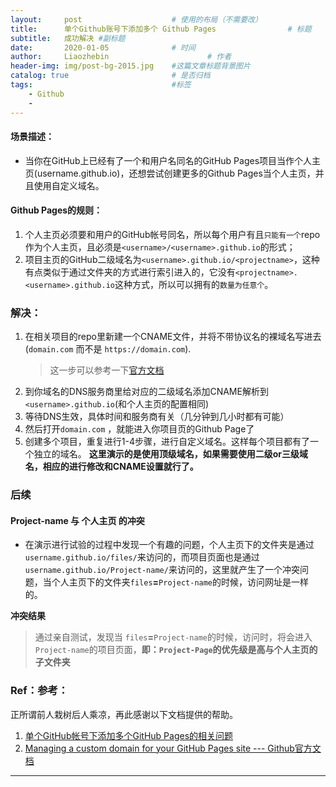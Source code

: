 ```yaml
---
layout:     post   				    # 使用的布局（不需要改）
title:      单个Github账号下添加多个 Github Pages				# 标题 
subtitle:   成功解决 #副标题
date:       2020-01-05 				# 时间
author:     Liaozhebin 						# 作者
header-img: img/post-bg-2015.jpg 	#这篇文章标题背景图片
catalog: true 						# 是否归档
tags:								#标签
    - Github
    -
---
```



#### 场景描述：   
- 当你在GitHub上已经有了一个和用户名同名的GitHub Pages项目当作个人主页(username.github.io)，还想尝试创建更多的Github Pages当个人主页，并且使用自定义域名。

#### Github Pages的规则：

1. 个人主页必须要和用户的GitHub帐号同名，所以每个用户有且`只能有一个`repo作为个人主页，且必须是`<username>/<username>.github.io`的形式；
2. 项目主页的GitHub二级域名为`<username>.github.io/<projectname>`，这种有点类似于通过文件夹的方式进行索引进入的，它没有`<projectname>.<username>.github.io`这种方式，所以可以拥有的`数量为任意个`。

### 解决：
1. 在相关项目的repo里新建一个CNAME文件，并将不带协议名的裸域名写进去(`domain.com` 而不是 `https://domain.com`).
	> 这一步可以参考一下[官方文档](https://help.github.com/en/github/working-with-github-pages/managing-a-custom-domain-for-your-github-pages-site#configuring-an-apex-domain)
2. 到你域名的DNS服务商里给对应的二级域名添加CNAME解析到`<username>.github.io`(和个人主页的配置相同)
3. 等待DNS生效，具体时间和服务商有关（几分钟到几小时都有可能）
4. 然后打开`domain.com` ，就能进入你项目页的Github Page了
5. 创建多个项目，重复进行1-4步骤，进行自定义域名。这样每个项目都有了一个独立的域名。
**这里演示的是使用顶级域名，如果需要使用二级or三级域名，相应的进行修改和CNAME设置就行了。**

### 后续
#### Project-name 与 个人主页 的冲突
- 在演示进行试验的过程中发现一个有趣的问题，个人主页下的文件夹是通过 `username.github.io/files/`来访问的，而项目页面也是通过`username.github.io/Project-name/`来访问的，这里就产生了一个冲突问题，当个人主页下的文件夹`files`**=**`Project-name`的时候，访问网址是一样的。

**冲突结果**
> 通过亲自测试，发现当 `files`**=**`Project-name`的时候，访问时，将会进入`Project-name`的项目页面，**即：`Project-Page`的优先级是高与个人主页的子文件夹**


### Ref：参考：


正所谓前人栽树后人乘凉，再此感谢以下文档提供的帮助。
1. [单个GitHub帐号下添加多个GitHub Pages的相关问题](http://chitanda.me/2015/11/03/multiple-git-pages-in-one-github-account/)
2. [Managing a custom domain for your GitHub Pages site --- Github官方文档](https://help.github.com/en/github/working-with-github-pages/managing-a-custom-domain-for-your-github-pages-site#about-custom-domain-configuration)

---------------------------------
